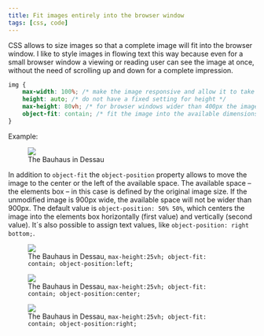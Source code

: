 ```yaml
---
title: Fit images entirely into the browser window
tags: [css, code]
---
```

CSS allows to size images so that a complete image will fit into the browser window. I like to style images in flowing text this way because even for a small browser window a viewing or reading user can see the image at once, without the need of scrolling up and down for a complete impression. 

```css
img {
	max-width: 100%; /* make the image responsive and allow it to take at max 100% of the available width */
	height: auto; /* do not have a fixed setting for height */
	max-height: 80vh; /* for browser windows wider than 400px the image will be limited to take at max 80% of the height of the browser window */
	object-fit: contain; /* fit the image into the available dimensions while preserving aspect ratio */
}
```

Example:

<figure>
<img src="/img/bauhaus/IMG_8431.jpg" style="max-width: 100%; height: auto; max-height: 80vh; object-fit: contain;">
<figcaption>The Bauhaus in Dessau</figcaption>
</figure>

In addition to `object-fit` the `object-position` property allows to move the image to the center or the left of the available space. The available space – the elements box – in this case is defined by the original image size. If the unmodified image is 900px wide, the available space will not be wider than 900px. The default value is `object-position: 50% 50%`, which centers the image into the elements box horizontally (first value) and vertically (second value). It´s also possible to assign text values, like `object-position: right bottom;`.

<figure>
<img src="/img/bauhaus/IMG_8431.jpg" style="max-width: 100%; height: auto; max-height: 25vh; object-fit: contain; object-position: left;">
<figcaption>The Bauhaus in Dessau, <code>max-height:25vh; object-fit: contain; object-position:left;</code></figcaption>
</figure>

<figure>
<img src="/img/bauhaus/IMG_8431.jpg" style="max-width: 100%; height: auto; max-height: 25vh; object-fit: contain; object-position: center;">
<figcaption>The Bauhaus in Dessau, <code>max-height:25vh; object-fit: contain; object-position:center;</code></figcaption>
</figure>

<figure>
<img src="/img/bauhaus/IMG_8431.jpg" style="max-width: 100%; height: auto; max-height: 25vh; object-fit: contain; object-position: right;">
<figcaption>The Bauhaus in Dessau, <code>max-height:25vh; object-fit: contain; object-position:right;</code></figcaption>
</figure>



